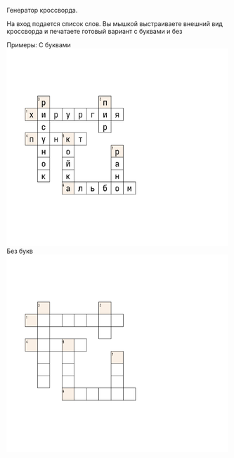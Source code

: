 Генератор кроссворда.

На вход подается список слов.
Вы мышкой выстраиваете внешний вид кроссворда и печатаете готовый вариант с буквами и без

Примеры:
С буквами
![с буквами](https://github.com/oditynet/crossword/blob/main/out1.png)
Без букв
![Без букв](https://github.com/oditynet/crossword/blob/main/out2.png)
